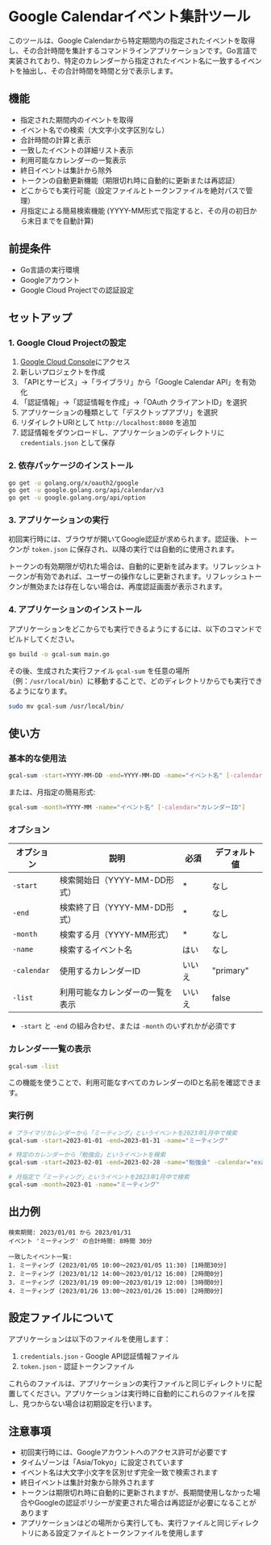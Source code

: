 # Google Calendarイベント集計ツール

このツールは、Google Calendarから特定期間内の指定されたイベントを取得し、その合計時間を集計するコマンドラインアプリケーションです。Go言語で実装されており、特定のカレンダーから指定されたイベント名に一致するイベントを抽出し、その合計時間を時間と分で表示します。

## 機能

- 指定された期間内のイベントを取得
- イベント名での検索（大文字小文字区別なし）
- 合計時間の計算と表示
- 一致したイベントの詳細リスト表示
- 利用可能なカレンダーの一覧表示
- 終日イベントは集計から除外
- トークンの自動更新機能（期限切れ時に自動的に更新または再認証）
- どこからでも実行可能（設定ファイルとトークンファイルを絶対パスで管理）
- 月指定による簡易検索機能 (YYYY-MM形式で指定すると、その月の初日から末日までを自動計算)

## 前提条件

- Go言語の実行環境
- Googleアカウント
- Google Cloud Projectでの認証設定

## セットアップ

### 1. Google Cloud Projectの設定

1. [Google Cloud Console](https://console.cloud.google.com/)にアクセス
2. 新しいプロジェクトを作成
3. 「APIとサービス」→「ライブラリ」から「Google Calendar API」を有効化
4. 「認証情報」→「認証情報を作成」→「OAuth クライアントID」を選択
5. アプリケーションの種類として「デスクトップアプリ」を選択
6. リダイレクトURIとして `http://localhost:8080` を追加
7. 認証情報をダウンロードし、アプリケーションのディレクトリに `credentials.json` として保存

### 2. 依存パッケージのインストール

```bash
go get -u golang.org/x/oauth2/google
go get -u google.golang.org/api/calendar/v3
go get -u google.golang.org/api/option
```

### 3. アプリケーションの実行

初回実行時には、ブラウザが開いてGoogle認証が求められます。認証後、トークンが `token.json` に保存され、以降の実行では自動的に使用されます。

トークンの有効期限が切れた場合は、自動的に更新を試みます。リフレッシュトークンが有効であれば、ユーザーの操作なしに更新されます。リフレッシュトークンが無効または存在しない場合は、再度認証画面が表示されます。

### 4. アプリケーションのインストール

アプリケーションをどこからでも実行できるようにするには、以下のコマンドでビルドしてください。

```bash
go build -o gcal-sum main.go
```

その後、生成された実行ファイル `gcal-sum` を任意の場所（例：`/usr/local/bin`）に移動することで、どのディレクトリからでも実行できるようになります。

```bash
sudo mv gcal-sum /usr/local/bin/
```

## 使い方

### 基本的な使用法

```bash
gcal-sum -start=YYYY-MM-DD -end=YYYY-MM-DD -name="イベント名" [-calendar="カレンダーID"]
```

または、月指定の簡易形式:

```bash
gcal-sum -month=YYYY-MM -name="イベント名" [-calendar="カレンダーID"]
```

### オプション

| オプション    | 説明                                     | 必須 | デフォルト値 |
|--------------|------------------------------------------|------|------------|
| `-start`     | 検索開始日（YYYY-MM-DD形式）              | * | なし        |
| `-end`       | 検索終了日（YYYY-MM-DD形式）              | * | なし        |
| `-month`     | 検索する月（YYYY-MM形式）                | * | なし        |
| `-name`      | 検索するイベント名                       | はい  | なし        |
| `-calendar`  | 使用するカレンダーID                     | いいえ | "primary"   |
| `-list`      | 利用可能なカレンダーの一覧を表示          | いいえ | false      |

- `-start` と `-end` の組み合わせ、または `-month` のいずれかが必須です

### カレンダー一覧の表示

```bash
gcal-sum -list
```

この機能を使うことで、利用可能なすべてのカレンダーのIDと名前を確認できます。

### 実行例

```bash
# プライマリカレンダーから「ミーティング」というイベントを2023年1月中で検索
gcal-sum -start=2023-01-01 -end=2023-01-31 -name="ミーティング"

# 特定のカレンダーから「勉強会」というイベントを検索
gcal-sum -start=2023-02-01 -end=2023-02-28 -name="勉強会" -calendar="example@gmail.com"

# 月指定で「ミーティング」というイベントを2023年1月中で検索
gcal-sum -month=2023-01 -name="ミーティング"
```

## 出力例

```plaintext
検索期間: 2023/01/01 から 2023/01/31
イベント 'ミーティング' の合計時間: 8時間 30分

一致したイベント一覧:
1. ミーティング (2023/01/05 10:00～2023/01/05 11:30) [1時間30分]
2. ミーティング (2023/01/12 14:00～2023/01/12 16:00) [2時間0分]
3. ミーティング (2023/01/19 09:00～2023/01/19 12:00) [3時間0分]
4. ミーティング (2023/01/26 13:00～2023/01/26 15:00) [2時間0分]
```

## 設定ファイルについて

アプリケーションは以下のファイルを使用します：

1. `credentials.json` - Google API認証情報ファイル
2. `token.json` - 認証トークンファイル

これらのファイルは、アプリケーションの実行ファイルと同じディレクトリに配置してください。アプリケーションは実行時に自動的にこれらのファイルを探し、見つからない場合は初期設定を行います。

## 注意事項

- 初回実行時には、Googleアカウントへのアクセス許可が必要です
- タイムゾーンは「Asia/Tokyo」に設定されています
- イベント名は大文字小文字を区別せず完全一致で検索されます
- 終日イベントは集計対象から除外されます
- トークンは期限切れ時に自動的に更新されますが、長期間使用しなかった場合やGoogleの認証ポリシーが変更された場合は再認証が必要になることがあります
- アプリケーションはどの場所から実行しても、実行ファイルと同じディレクトリにある設定ファイルとトークンファイルを使用します
